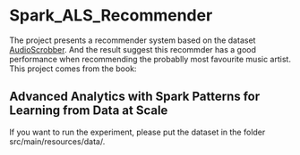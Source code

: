 # Spark_ALS_Recommender
The project presents a recommender system based on the dataset [AudioScrobber](http://www-etud.iro.umontreal.ca/~bergstrj/audioscrobbler_data.html). And the result suggest this recommder has a good performance when recommending the probablly most favourite music artist.
This project comes from the book: 
## Advanced Analytics with Spark Patterns for Learning from Data at Scale

If you want to run the experiment, please put the dataset in the folder src/main/resources/data/.

